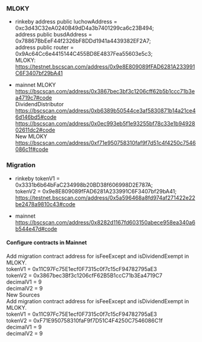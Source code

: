 ### MLOKY
- rinkeby
    address public luchowAddress = 0xc3d43C32eA0240B49dD4a3b7401299ca6c23B494;  
    address public busdAddress = 0x78867BbEeF44f2326bF8DDd1941a4439382EF2A7;  
    address public router = 0x9Ac64Cc6e4415144C455BD8E4837Fea55603e5c3;  
    MLOKY: https://testnet.bscscan.com/address/0x9e8E809089fFAD6281A233991C6F3407bf29bA41  
    

- mainnet
    MLOKY  
    https://bscscan.com/address/0x3867bec3bf3c1206cff62b5b1ccc71b3ea4719c7#code  
    DividendDistributor  
    https://bscscan.com/address/0xb6389b50544ce3af5830871b14a21ce46d146bd5#code  
    https://bscscan.com/address/0x0ec993eb5f1e93255bf78c33e1b9492802611dc2#code  
    New MLOKY  
    https://bscscan.com/address/0xf71e950758310faf9f7d51c4f4250c7546086c1f#code  

### Migration
- rinkeby
    tokenV1 = 0x3331b6b64bFaC234998b20BD38f606998D2E787A;  
    tokenV2 = 0x9e8E809089fFAD6281A233991C6F3407bf29bA41;  
    https://testnet.bscscan.com/address/0x5a596468a8fd974af271422e22be2478a9810c43#code  
    

- mainnet
    https://bscscan.com/address/0x8282d1167fd603150abece958ea340a6b544e47d#code  

#### Configure contracts in Mainnet
Add migration contract address for isFeeExcept and isDividendExempt in MLOKY.  
tokenV1 = 0x11C97Fc75E1ecf0F7315c0f7c15cF94782795aE3  
tokenV2 = 0x3867bec3Bf3c1206cfF62B5B1ccC71b3Ea4719C7  
decimalV1 = 9  
decimalV2 = 9  
New Sources  
Add migration contract address for isFeeExcept and isDividendExempt in MLOKY.  
tokenV1 = 0x11C97Fc75E1ecf0F7315c0f7c15cF94782795aE3  
tokenV2 = 0xF71E950758310faF9f7D51C4F4250C7546086C1f  
decimalV1 = 9  
decimalV2 = 9  
